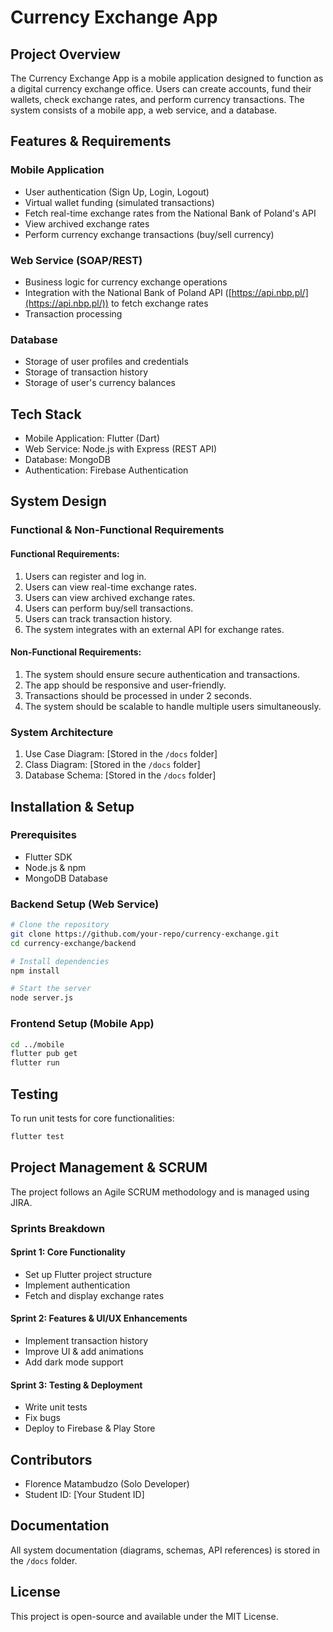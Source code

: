 # Currency Exchange App

## Project Overview

The Currency Exchange App is a mobile application designed to function as a digital currency exchange office. Users can create accounts, fund their wallets, check exchange rates, and perform currency transactions. The system consists of a mobile app, a web service, and a database.

## Features & Requirements

### Mobile Application

- User authentication (Sign Up, Login, Logout)
- Virtual wallet funding (simulated transactions)
- Fetch real-time exchange rates from the National Bank of Poland's API
- View archived exchange rates
- Perform currency exchange transactions (buy/sell currency)

### Web Service (SOAP/REST)

- Business logic for currency exchange operations
- Integration with the National Bank of Poland API ([https://api.nbp.pl/](https://api.nbp.pl/)) to fetch exchange rates
- Transaction processing

### Database

- Storage of user profiles and credentials
- Storage of transaction history
- Storage of user's currency balances

## Tech Stack

- Mobile Application: Flutter (Dart)
- Web Service: Node.js with Express (REST API)
- Database: MongoDB
- Authentication: Firebase Authentication

## System Design

### Functional & Non-Functional Requirements

#### Functional Requirements:

1. Users can register and log in.
2. Users can view real-time exchange rates.
3. Users can view archived exchange rates.
4. Users can perform buy/sell transactions.
5. Users can track transaction history.
6. The system integrates with an external API for exchange rates.

#### Non-Functional Requirements:

1. The system should ensure secure authentication and transactions.
2. The app should be responsive and user-friendly.
3. Transactions should be processed in under 2 seconds.
4. The system should be scalable to handle multiple users simultaneously.

### System Architecture

1. Use Case Diagram: [Stored in the `/docs` folder]
2. Class Diagram: [Stored in the `/docs` folder]
3. Database Schema: [Stored in the `/docs` folder]

## Installation & Setup

### Prerequisites

- Flutter SDK
- Node.js & npm
- MongoDB Database

### Backend Setup (Web Service)

```bash
# Clone the repository
git clone https://github.com/your-repo/currency-exchange.git
cd currency-exchange/backend

# Install dependencies
npm install

# Start the server
node server.js
```

### Frontend Setup (Mobile App)

```bash
cd ../mobile
flutter pub get
flutter run
```

## Testing

To run unit tests for core functionalities:

```bash
flutter test
```

## Project Management & SCRUM

The project follows an Agile SCRUM methodology and is managed using JIRA.

### Sprints Breakdown

#### Sprint 1: Core Functionality

- Set up Flutter project structure
- Implement authentication
- Fetch and display exchange rates

#### Sprint 2: Features & UI/UX Enhancements

- Implement transaction history
- Improve UI & add animations
- Add dark mode support

#### Sprint 3: Testing & Deployment

- Write unit tests
- Fix bugs
- Deploy to Firebase & Play Store

## Contributors

- Florence Matambudzo (Solo Developer)
- Student ID: [Your Student ID]

## Documentation

All system documentation (diagrams, schemas, API references) is stored in the `/docs` folder.

## License

This project is open-source and available under the MIT License.
